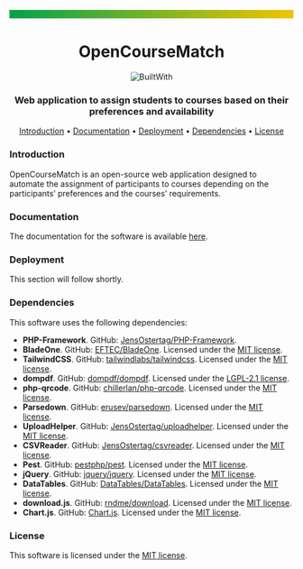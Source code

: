 <div align="center">

![Header](./ocm-header.svg)

# OpenCourseMatch

![BuiltWith](https://img.shields.io/badge/built%20with%20♥️%20and-PHP-blue?style=for-the-badge)

### Web application to assign students to courses based on their preferences and availability

[Introduction](#introduction) • [Documentation](#documentation) • [Deployment](#deployment) • [Dependencies](#dependencies) • [License](#license)

</div>

### Introduction

OpenCourseMatch is an open-source web application designed to automate the assignment of participants to courses depending on the participants’ preferences and the courses’ requirements.

### Documentation

The documentation for the software is available [here](https://github.com/OpenCourseMatch/Documentation).

### Deployment

This section will follow shortly.

### Dependencies

This software uses the following dependencies:

- **PHP-Framework**. GitHub: [JensOstertag/PHP-Framework](https:/github.com/JensOstertag/PHP-Framework).
- **BladeOne**. GitHub: [EFTEC/BladeOne](https://github.com/EFTEC/BladeOne). Licensed under the [MIT license](https://github.com/EFTEC/BladeOne/blob/master/LICENSE).
- **TailwindCSS**. GitHub: [tailwindlabs/tailwindcss](https://github.com/tailwindlabs/tailwindcss). Licensed under the [MIT license](https://github.com/tailwindlabs/tailwindcss/blob/main/LICENSE).
- **dompdf**. GitHub: [dompdf/dompdf](https://github.com/dompdf/dompdf). Licensed under the [LGPL-2.1 license](https://github.com/dompdf/dompdf/blob/master/LICENSE.LGPL).
- **php-qrcode**. GitHub: [chillerlan/php-qrcode](https://github.com/chillerlan/php-qrcode). Licensed under the [MIT license](https://github.com/chillerlan/php-qrcode/blob/main/LICENSE-MIT).
- **Parsedown**. GitHub: [erusev/parsedown](https://github.com/erusev/parsedown). Licensed under the [MIT license](https://github.com/erusev/parsedown/blob/master/LICENSE.txt).
- **UploadHelper**. GitHub: [JensOstertag/uploadhelper](https://github.com/JensOstertag/uploadhelper). Licensed under the [MIT license](https://github.com/JensOstertag/uploadhelper/blob/main/LICENSE-MIT).
- **CSVReader**. GitHub: [JensOstertag/csvreader](https://github.com/JensOstertag/csvreader). Licensed under the [MIT license](https://github.com/JensOstertag/csvreader/blob/main/LICENSE).
- **Pest**. GitHub: [pestphp/pest](https://github.com/pestphp/pest). Licensed under the [MIT license](https://github.com/pestphp/pest/blob/3.x/LICENSE.md).
- **jQuery**. GitHub: [jquery/jquery](https://github.com/jquery/jquery). Licensed under the [MIT license](https://github.com/jquery/jquery/blob/main/LICENSE.txt).
- **DataTables**. GitHub: [DataTables/DataTables](https://github.com/DataTables/DataTables). Licensed under the [MIT license](https://github.com/DataTables/DataTables/blob/master/license.txt).
- **download.js**. GitHub: [rndme/download](https://github.com/rndme/download). Licensed under the [MIT license](https://github.com/rndme/download/blob/master/LICENSE.md).
- **Chart.js**. GitHub: [Chart.js](https://github.com/chartjs/Chart.js). Licensed under the [MIT license](https://github.com/chartjs/Chart.js/blob/master/LICENSE.md).

### License

This software is licensed under the [MIT license](./LICENSE).
